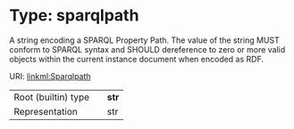 
# Type: sparqlpath

A string encoding a SPARQL Property Path. The value of the string MUST conform to SPARQL syntax and SHOULD dereference to zero or more valid objects within the current instance document when encoded as RDF.

URI: [linkml:Sparqlpath](https://w3id.org/linkml/Sparqlpath)

|  |  |  |
| --- | --- | --- |
| Root (builtin) type | | **str** |
| Representation | | str |

